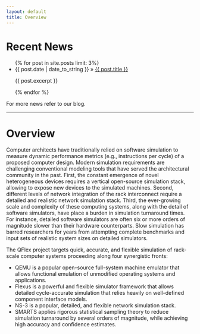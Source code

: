 ```yaml
---
layout: default
title: Overview
---
```


# Recent News

<div class="posts">

<ul>
  {% for post in site.posts limit: 3%}
    <li>
        <span class="recent-news-date">{{ post.date | date_to_string }} »</span>
        <a href="{{ post.url }}" >{{ post.title }}</a>
        <p>{{ post.excerpt }}</p>
    </li>
  {% endfor %}
</ul>

For more news refer to our blog.

</div>

------------

# Overview

Computer architects have traditionally relied on software simulation to measure dynamic performance metrics (e.g., instructions per cycle) of a proposed computer design. Modern simulation requirements are challenging conventional modeling tools that have served the architectural community in the past. First, the constant emergence of novel heterogeneous devices requires a vertical open-source simulation stack, allowing to expose new devices to the simulated machines. Second, different levels of network integration of the rack interconnect require a detailed and realistic network simulation stack. Third, the ever-growing scale and complexity of these computing systems, along with the detail of software simulators, have place a burden in simulation turnaround times. For instance, detailed software simulators are often six or more orders of magnitude slower than their hardware counterparts. Slow simulation has barred researchers for years from attempting complete benchmarks and input sets of realistic system sizes on detailed simulators.


The QFlex project targets quick, accurate, and flexible simulation of rack-scale computer systems proceeding along four synergistic fronts:

* QEMU is a popular open-source full-system machine emulator that allows functional emulation of unmodified operating systems and applications.
* Flexus is a powerful and flexible simulator framework that allows detailed cycle-accurate simulation that relies heavily on well-defined component interface models.
* NS-3 is a popular, detailed, and flexible network simulation stack.
* SMARTS applies rigorous statistical sampling theory to reduce simulation turnaround by several orders of magnitude, while achieving high accuracy and confidence estimates. 
